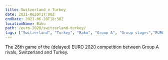```yaml
---
title: Switzerland v Turkey
date: 2021-0620T17:00Z
endDate: 2021-06-20T18:50Z
locationName: Baku
path: /euro-2020/switzerland-turkey/
tags: ["Switzerland", "Turkey", "Baku", "Group A", "Group stages","EURO 2020"]
---
```


The 26th game of the (delayed) EURO 2020 competition between Group A rivals, Switzerland and Turkey.